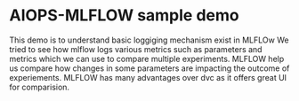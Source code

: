 # AIOPS-MLFLOW sample demo
This demo is to understand basic loggiging mechanism exist in MLFLOw
We tried to see how mlflow logs various metrics such as parameters and metrics which we can use to compare multiple experiments.
MLFLOW help us compare how changes in some parameters are impacting the outcome of experiements.
MLFLOW has many advantages over dvc as it offers great UI for comparision.